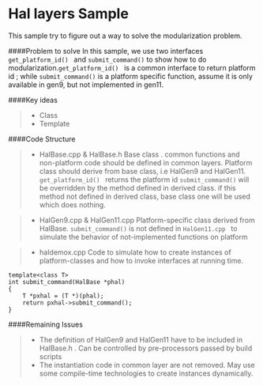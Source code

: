 Hal layers Sample 
===================
This sample try to figure out a way to solve the modularization problem. 


####Problem to solve
In this sample, we use two interfaces ```get_platform_id() ``` and ```submit_command()``` to show how to do modularization.```get_platform_id() ``` is a common interface to return platform id ; while ```submit_command()``` is a platform specific function, assume it is only available in gen9, but not implemented in gen11.  

####Key ideas

> - Class 
> - Template

####Code Structure
>- HalBase.cpp & HalBase.h
Base class . common functions and non-platform code should be defined in common layers.
Platform class should derive from base class, i.e HalGen9 and HalGen11.
```get_platform_id() ``` returns the platform id 
```submit_command()``` will be overridden by the method defined in derived class. if this method not defined in derived class, base class one will be used which does nothing. 

>- HalGen9.cpp & HalGen11.cpp
Platform-specific class derived from HalBase. 
```submit_command()```  is not defined in ```HalGen11.cpp ``` to simulate the behavior of not-implemented functions on platform

>- haldemox.cpp
Code to simulate how to create instances of platform-classes and how to invoke interfaces at running time. 
```
template<class T>
int submit_command(HalBase *phal)
{
    T *pxhal = (T *)(phal);
    return pxhal->submit_command();
}
```

####Remaining Issues
>- The definition of HalGen9 and HalGen11 have to be included in HalBase.h . Can be controlled by pre-processors passed by build scripts
>- The instantiation code in common layer are not removed.  May use some compile-time technologies to create instances dynamically.